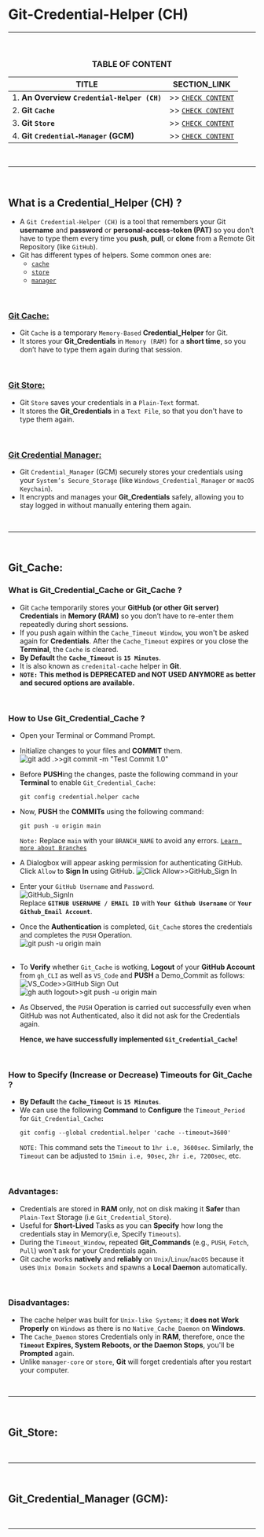 # Git-Credential-Helper (CH)
---
<br>
<div align="center">
 
### TABLE OF CONTENT
 
| TITLE                                                                                                           | SECTION_LINK                                                                                        |
|-----------------------------------------------------------------------------------------------------------------|-----------------------------------------------------------------------------------------------------|
| 1. **An Overview `Credential-Helper (CH)`**                                                                     | >> [` CHECK CONTENT `](#what-is-a-credential_helper-ch)                                             |
| 2. **Git `Cache`**                                                                                              | >> [` CHECK CONTENT `](#git_cache)                                                                  |
| 3. **Git `Store`**                                                                                              | >> [` CHECK CONTENT `](#git_store)                                                                  |
| 4. **Git `Credential-Manager` (GCM)**                                                                           | >> [` CHECK CONTENT `](#git_credential_manager-gcm)                                                 |
</div>
<br>

---
<br>

## **What is a Credential_Helper (CH) ?**
- A `Git Credential-Helper (CH)` is a tool that remembers your Git **username** and **password** or **personal-access-token (PAT)** so you don’t have to type them every time you **push**, **pull**, or **clone** from a Remote Git Repository (like `GitHub`). 
- Git has different types of helpers. Some common ones are:
  - [`cache`](#git_cache)
  - [`store`](#git_store)
  - [`manager`](#git_credential_manager-gcm)
<br>

 ### [Git Cache:](#git_cache)
  - Git `Cache` is a temporary `Memory-Based` **Credential_Helper** for Git.
  - It stores your **Git_Credentials** in `Memory (RAM)` for a **short time**, so you don’t have to type them again during that session.
<br>

### [Git Store:](#git_store)
  - Git `Store` saves your credentials in a `Plain-Text` format.
  - It stores the **Git_Credentials** in a `Text File`, so that you don't have to type them again.
<br>

### [Git Credential Manager:](#git_credential_manager-gcm)
  - Git `Credential_Manager` (GCM) securely stores your credentials using your `System’s Secure_Storage` (like `Windows_Credential_Manager` or `macOS Keychain`).
  - It encrypts and manages your **Git_Credentials** safely, allowing you to stay logged in without manually entering them again.
<br>

---
<br>

## Git_Cache:
### What is Git_Credential_Cache or Git_Cache ?
- Git `Cache` temporarily stores your **GitHub (or other Git server) Credentials** in **Memory (RAM)** so you don’t have to re-enter them repeatedly during short sessions.
- If you push again within the `Cache_Timeout Window`, you won't be asked again for **Credentials**. After the `Cache_Timeout` expires or you close the **Terminal**, the `Cache` is cleared.
- **By Default** the **`Cache_Timeout`** is **`15 Minutes`**.
- It is also known as `credenital-cache` helper in **Git**.
- **`NOTE:`** **This method is DEPRECATED and NOT USED ANYMORE as better and secured options are available.**
<br>

### How to Use Git_Credential_Cache ? 
- Open your Terminal or Command Prompt.
- Initialize changes to your files and **COMMIT** them.<br>
  ![git add .>>git commit -m "Test Commit 1.0"](https://github.com/user-attachments/assets/a9d38e1d-f533-4cdc-9d6c-0783dc4a9901)
  <br>
- Before **PUSH**ing the changes, paste the following command in your **Terminal** to enable `Git_Credential_Cache`:
  ```
  git config credential.helper cache
  ```
- Now, **PUSH** the **COMMITs** using the following command:
  ```
  git push -u origin main
  ```
  `Note:` Replace `main` with your `BRANCH_NAME` to avoid any errors. [`Learn more about Branches`](https://github.com/Yashvant-Chhapwale-Course-Work/GitHub_Prompts/blob/main/Git_Branches.md)
  <br>
- A Dialogbox will appear asking permission for authenticating GitHub. Click `Allow` to **Sign In** using GitHub.
  ![Click Allow>>GitHub_Sign In](https://github.com/user-attachments/assets/e7ee6e0f-2123-48a7-b943-4c5c92319952)
- Enter your `GitHub Username` and `Password`.<br>
  ![GitHub_SignIn](https://github.com/user-attachments/assets/5b560390-fbfb-4380-b0bb-1313b72782a3)
  <br> Replace **`GITHUB USERNAME / EMAIL ID`** with **`Your Github Username`** or **`Your Github_Email Account`**.
- Once the **Authentication** is completed, `Git_Cache` stores the credentials and completes the `PUSH` Operation.    
  ![git push -u origin main](https://github.com/user-attachments/assets/7daa9aa9-9e7a-4849-adc3-5c018fed5ee8)
  <br>
  <br>
- To **Verify** whether `Git_Cache` is wotking, **Logout** of your **GitHub Account** from `gh_CLI` as well as `VS_Code` and **PUSH** a Demo_Commit as follows:  
  ![VS_Code>>GitHub Sign Out](https://github.com/user-attachments/assets/9642abf4-4d76-4492-bb7e-8949ecb065ae)<br>
  ![gh auth logout>>git push -u origin main](https://github.com/user-attachments/assets/d8de196c-31c8-4ad7-9c74-5e224fc966ce)
- As Observed, the `PUSH` Operation is carried out successfully even when GitHub was not Authenticated, also it did not ask for the Credentials again.
  <br>
  
  **Hence, we have successfully implemented `Git_Credential_Cache`!**
<br>

### How to Specify (Increase or Decrease) Timeouts for Git_Cache ?
- **By Default** the **`Cache_Timeout`** is **`15 Minutes`**.
- We can use the following **Command** to **Configure** the `Timeout_Period` for `Git_Credential_Cache`**:** 
  ```
  git config --global credential.helper 'cache --timeout=3600'
  ```
  `NOTE:` This command sets the `Timeout` to `1hr i.e, 3600sec`. Similarly, the `Timeout` can be adjusted to `15min i.e, 90sec`, `2hr i.e, 7200sec`, etc.
<br>

### Advantages:
- Credentials are stored in **RAM** only, not on disk making it **Safer** than `Plain-Text` Storage (i.e `Git_Credential_Store`).
- Useful for **Short-Lived** Tasks as you can **Specify** how long the credentials stay in Memory(i.e, Specify `Timeouts`).
- During the `Timeout_Window`, repeated **Git_Commands** (e.g., `PUSH`, `Fetch`, `Pull`) won't ask for your Credentials again.
- Git cache works **natively** and **reliably** on `Unix`/`Linux`/`macOS` because it uses `Unix Domain Sockets` and spawns a **Local Daemon** automatically.
<br>

### Disadvantages:
- The cache helper was built for `Unix-like Systems`; it **does not Work Properly** on `Windows` as there is no `Native_Cache_Daemon` on **Windows**.
- The `Cache_Daemon` stores Credentials only in **RAM**, therefore, once the **`Timeout` Expires, System Reboots, or the Daemon Stops**, you'll be **Prompted** again.
- Unlike `manager-core` or `store`, **Git** will forget credentials after you restart your computer.
<br>

---
<br>

## Git_Store:
<br>

---
<br>

## Git_Credential_Manager (GCM):
<br>

---

